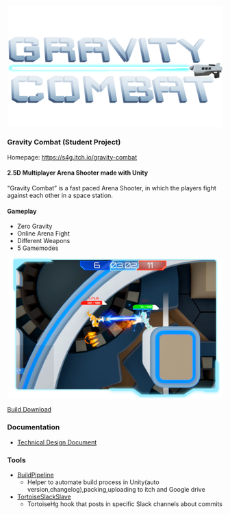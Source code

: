 [![Gravity Combat Logo](img/logo.png)](https://s4g.itch.io/gravity-combat)

### Gravity Combat (Student Project)

Homepage: https://s4g.itch.io/gravity-combat

#### 2.5D Multiplayer Arena Shooter made with Unity

"Gravity Combat” is a fast paced Arena Shooter, in which the players fight against each other in a space station.

#### Gameplay

- Zero Gravity
- Online Arena Fight
- Different Weapons
- 5 Gamemodes

[![Gameplay Screenshots / Video](img/screenshot.png)](https://streamable.com/0ja8c)


[Build Download](https://github.com/SradnickDev/GravityCombat/blob/master/Build/GravityCombatv0.20.zip)

### Documentation

  - [Technical Design Document](https://github.com/SradnickDev/GravityCombat/blob/master/Documents/Technical%20Design%20Document.pdf)

### Tools

  - [BuildPipeline](https://github.com/SradnickDev/GravityCombat/tree/master/Tools/BuildPipeline)
	- Helper to automate build process in Unity(auto version,changelog),packing,uploading to itch and Google drive
  - [TortoiseSlackSlave](https://github.com/SradnickDev/GravityCombat/tree/master/Tools/TortoiseSlackSlave)
	- TortoiseHg hook that posts in specific Slack channels about commits
